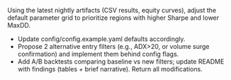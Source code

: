 Using the latest nightly artifacts (CSV results, equity curves), adjust the default parameter grid to prioritize regions with higher Sharpe and lower MaxDD. 
- Update config/config.example.yaml defaults accordingly.
- Propose 2 alternative entry filters (e.g., ADX>20, or volume surge confirmation) and implement them behind config flags.
- Add A/B backtests comparing baseline vs new filters; update README with findings (tables + brief narrative).
Return all modifications.
